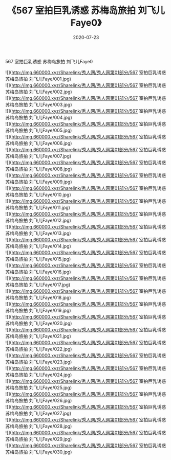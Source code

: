 ﻿---
layout: post
title:  《567 室拍巨乳诱惑 苏梅岛旅拍 刘飞儿Faye0》
date:   2020-07-23
img: http://img.660000.xyz/Sharelink/秀人网/秀人网第01部分/567 室拍巨乳诱惑 苏梅岛旅拍 刘飞儿Faye0/000.jpg
categories: [美女, 清纯, 唯美]
---

567 室拍巨乳诱惑 苏梅岛旅拍 刘飞儿Faye0

  ![](http://img.660000.xyz/Sharelink/秀人网/秀人网第01部分/567 室拍巨乳诱惑 苏梅岛旅拍 刘飞儿Faye/001.jpg) <br> ![](http://img.660000.xyz/Sharelink/秀人网/秀人网第01部分/567 室拍巨乳诱惑 苏梅岛旅拍 刘飞儿Faye/002.jpg) <br> ![](http://img.660000.xyz/Sharelink/秀人网/秀人网第01部分/567 室拍巨乳诱惑 苏梅岛旅拍 刘飞儿Faye/003.jpg) <br> ![](http://img.660000.xyz/Sharelink/秀人网/秀人网第01部分/567 室拍巨乳诱惑 苏梅岛旅拍 刘飞儿Faye/004.jpg) <br> ![](http://img.660000.xyz/Sharelink/秀人网/秀人网第01部分/567 室拍巨乳诱惑 苏梅岛旅拍 刘飞儿Faye/005.jpg) <br> ![](http://img.660000.xyz/Sharelink/秀人网/秀人网第01部分/567 室拍巨乳诱惑 苏梅岛旅拍 刘飞儿Faye/006.jpg) <br> ![](http://img.660000.xyz/Sharelink/秀人网/秀人网第01部分/567 室拍巨乳诱惑 苏梅岛旅拍 刘飞儿Faye/007.jpg) <br> ![](http://img.660000.xyz/Sharelink/秀人网/秀人网第01部分/567 室拍巨乳诱惑 苏梅岛旅拍 刘飞儿Faye/008.jpg) <br> ![](http://img.660000.xyz/Sharelink/秀人网/秀人网第01部分/567 室拍巨乳诱惑 苏梅岛旅拍 刘飞儿Faye/009.jpg) <br> ![](http://img.660000.xyz/Sharelink/秀人网/秀人网第01部分/567 室拍巨乳诱惑 苏梅岛旅拍 刘飞儿Faye/010.jpg) <br> ![](http://img.660000.xyz/Sharelink/秀人网/秀人网第01部分/567 室拍巨乳诱惑 苏梅岛旅拍 刘飞儿Faye/011.jpg) <br> ![](http://img.660000.xyz/Sharelink/秀人网/秀人网第01部分/567 室拍巨乳诱惑 苏梅岛旅拍 刘飞儿Faye/012.jpg) <br> ![](http://img.660000.xyz/Sharelink/秀人网/秀人网第01部分/567 室拍巨乳诱惑 苏梅岛旅拍 刘飞儿Faye/013.jpg) <br> ![](http://img.660000.xyz/Sharelink/秀人网/秀人网第01部分/567 室拍巨乳诱惑 苏梅岛旅拍 刘飞儿Faye/014.jpg) <br> ![](http://img.660000.xyz/Sharelink/秀人网/秀人网第01部分/567 室拍巨乳诱惑 苏梅岛旅拍 刘飞儿Faye/015.jpg) <br> ![](http://img.660000.xyz/Sharelink/秀人网/秀人网第01部分/567 室拍巨乳诱惑 苏梅岛旅拍 刘飞儿Faye/016.jpg) <br> ![](http://img.660000.xyz/Sharelink/秀人网/秀人网第01部分/567 室拍巨乳诱惑 苏梅岛旅拍 刘飞儿Faye/017.jpg) <br> ![](http://img.660000.xyz/Sharelink/秀人网/秀人网第01部分/567 室拍巨乳诱惑 苏梅岛旅拍 刘飞儿Faye/018.jpg) <br> ![](http://img.660000.xyz/Sharelink/秀人网/秀人网第01部分/567 室拍巨乳诱惑 苏梅岛旅拍 刘飞儿Faye/019.jpg) <br> ![](http://img.660000.xyz/Sharelink/秀人网/秀人网第01部分/567 室拍巨乳诱惑 苏梅岛旅拍 刘飞儿Faye/020.jpg) <br> ![](http://img.660000.xyz/Sharelink/秀人网/秀人网第01部分/567 室拍巨乳诱惑 苏梅岛旅拍 刘飞儿Faye/021.jpg) <br> ![](http://img.660000.xyz/Sharelink/秀人网/秀人网第01部分/567 室拍巨乳诱惑 苏梅岛旅拍 刘飞儿Faye/022.jpg) <br> ![](http://img.660000.xyz/Sharelink/秀人网/秀人网第01部分/567 室拍巨乳诱惑 苏梅岛旅拍 刘飞儿Faye/023.jpg) <br> ![](http://img.660000.xyz/Sharelink/秀人网/秀人网第01部分/567 室拍巨乳诱惑 苏梅岛旅拍 刘飞儿Faye/024.jpg) <br> ![](http://img.660000.xyz/Sharelink/秀人网/秀人网第01部分/567 室拍巨乳诱惑 苏梅岛旅拍 刘飞儿Faye/025.jpg) <br> ![](http://img.660000.xyz/Sharelink/秀人网/秀人网第01部分/567 室拍巨乳诱惑 苏梅岛旅拍 刘飞儿Faye/026.jpg) <br> ![](http://img.660000.xyz/Sharelink/秀人网/秀人网第01部分/567 室拍巨乳诱惑 苏梅岛旅拍 刘飞儿Faye/027.jpg) <br> ![](http://img.660000.xyz/Sharelink/秀人网/秀人网第01部分/567 室拍巨乳诱惑 苏梅岛旅拍 刘飞儿Faye/028.jpg) <br> ![](http://img.660000.xyz/Sharelink/秀人网/秀人网第01部分/567 室拍巨乳诱惑 苏梅岛旅拍 刘飞儿Faye/029.jpg) <br> ![](http://img.660000.xyz/Sharelink/秀人网/秀人网第01部分/567 室拍巨乳诱惑 苏梅岛旅拍 刘飞儿Faye/030.jpg) <br>